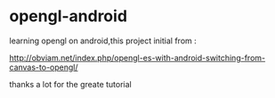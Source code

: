 opengl-android
==============

learning opengl on android,this project initial from :

http://obviam.net/index.php/opengl-es-with-android-switching-from-canvas-to-opengl/

thanks a lot for the greate tutorial
